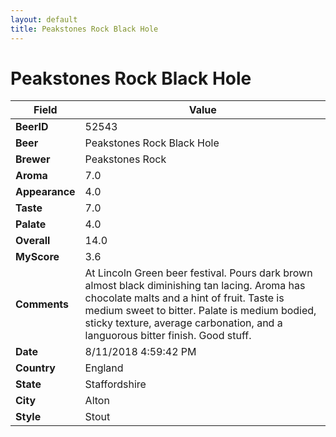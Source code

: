```yaml
---
layout: default
title: Peakstones Rock Black Hole 
---
```


# Peakstones Rock Black Hole 

| Field         | Value     |
|---------------|-----------|
| **BeerID** | 52543 |
| **Beer** | Peakstones Rock Black Hole  |
| **Brewer** | Peakstones Rock |
| **Aroma** | 7.0 |
| **Appearance** | 4.0 |
| **Taste** | 7.0 |
| **Palate** | 4.0 |
| **Overall** | 14.0 |
| **MyScore** | 3.6 |
| **Comments** | At Lincoln Green beer festival. Pours dark brown almost black diminishing tan lacing. Aroma has chocolate malts and a hint of fruit. Taste is medium sweet to bitter. Palate is medium bodied, sticky texture, average carbonation, and a languorous bitter finish. Good stuff. |
| **Date** | 8/11/2018 4:59:42 PM |
| **Country** | England |
| **State** | Staffordshire |
| **City** | Alton |
| **Style** | Stout |
